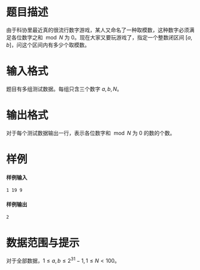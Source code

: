 
# 题目描述

由于科协里最近真的很流行数字游戏，某人又命名了一种取模数，这种数字必须满足各位数字之和 $\bmod N$ 为 $0$。现在大家又要玩游戏了，指定一个整数闭区间 $[a,b]$，问这个区间内有多少个取模数。

# 输入格式

题目有多组测试数据。每组只含三个数字 $a, b, N$。

# 输出格式

对于每个测试数据输出一行，表示各位数字和 $\bmod N$ 为 $0$ 的数的个数。

# 样例

#### 样例输入
```plain
1 19 9
```
#### 样例输出
```plain
2
```

# 数据范围与提示

对于全部数据，$1\le a,b\le 2^{31}-1,1\le N\lt 100$。

